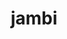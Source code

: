 ---
title: jambi
parent: Words
last_modified_date: 2021-11-06

see_also:
  - chambi
transcriptions:
  - ˈdʒambi
translations:
  - "many; much (compare with [chambi](chambi))"
etymology:
  From Billzonian [chambi](chambi).
examples:
  - bzo: "Hir has **jambi** hyumes."
    eng: "There are **many** people here."
---